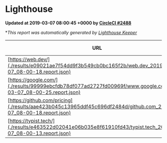 
# Lighthouse

**Updated at 2019-03-07 08:00:45 +0000 by [CircleCI #2488](https://circleci.com/gh/ItinerisLtd/lighthouse-keeper-example/2488)**

**This report was automatically generated by [Lighthouse Keeper](https://github.com/itinerisltd/lighthouse-keeper)*

| URL | Performance | Accessibility | Best Practices | SEO | PWA | Updated At |
| --- | --- | --- | --- | --- | --- | --- |
| [https://web.dev/](./results/e09021ae7f54dd9f3b549cb0bc165f2b/web.dev_2019-03-07_08-00-18.report.json) | 0.96 | 0.93 | 1 | 0.91 | 1 | 2019-03-07T08:00:18.515Z |
| [https://google.com/](./results/99999ebcfdb78df077ad2727fd00969f/www.google.com_2019-03-07_08-00-25.report.json) | 0.94 | 0.71 | 0.93 | 0.8 | 0.58 | 2019-03-07T08:00:25.053Z |
| [https://github.com/pricing](./results/aae423b045c13965ddf45c696df2484d/github.com_2019-03-07_08-00-18.report.json) | 0.8 | 0.89 | 0.93 | 0.9 | 0.58 | 2019-03-07T08:00:18.258Z |
| [https://typist.tech/](./results/e463522d02041e06b035e8f61910fd43/typist.tech_2019-03-07_08-00-13.report.json) | 1 |  |  |  |  | 2019-03-07T08:00:13.880Z |
